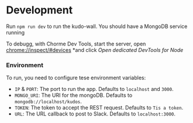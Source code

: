 # Development

Run `npm run dev` to run the kudo-wall.
You should have a MongoDB service running

To debugg, with Chorme Dev Tools, start the server, open [chrome://inspect/#devices](chrome://inspect/#devices) *and click *Open dedicated DevTools for Node*

### Environment
To run, you need to configure tese environment variables:
* `IP` & `PORT`: The port to run the app. Defaults to `localhost` and `3000`.
* `MONGO_URI`: The URI for the mongoDB. Defaults to `mongodb://localhost/kudos`.
* `TOKEN`: The token to accept the REST request. Defaults to `Tis a token`.
* `URL`: The URL callback to post to Slack. Defaults to `localhost:3000`.
